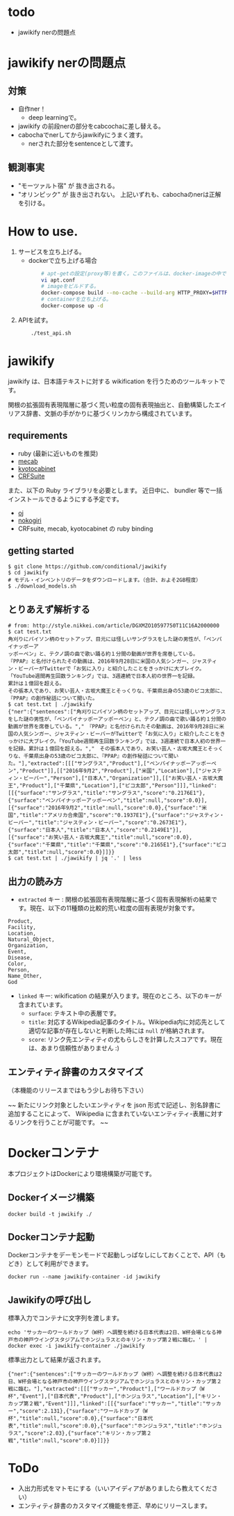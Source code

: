 # todo
* jawikify nerの問題点


# jawikify nerの問題点

## 対策
* 自作ner！
    - deep learningで。
* jawikify の前段nerの部分をcabcochaに差し替える。
* cabochaでnerしてからjawikifyにうまく渡す。
    - nerされた部分をsentenceとして渡す。

## 観測事実
* "モーツァルト宿" が 抜き出される。
* "オリンピック" が 抜き出されない。
上記いずれも、cabochaのnerは正解を引ける。






# How to use.
1. サービスを立ち上げる。
    * dockerで立ち上げる場合
        ```sh
            # apt-getの設定(proxy等)を書く。このファイルは、docker-imageの中で使われる。
            vi apt.conf
            # imageをビルドする。
            docker-compose build --no-cache --build-arg HTTP_PROXY=$HTTP_PROXY --build-arg HTTPS_PROXY=$HTTPS_PROX http_proxy=$HTTP_PROXY --build-arg https_proxy=$HTTPS_PROX
            # containerを立ち上げる。
            docker-compose up -d
        ```
2. APIを試す。
    ```sh
        ./test_api.sh
    ```




# jawikify

jawikify は、日本語テキストに対する wikification を行うためのツールキットです。

関根の拡張固有表現階層に基づく荒い粒度の固有表現抽出と、自動構築したエイリアス辞書、文脈の手がかりに基づくリンカから構成されています。

## requirements

* ruby (最新に近いものを推奨)
* [mecab](http://taku910.github.io/mecab/)
* [kyotocabinet](http://fallabs.com/kyotocabinet/)
* [CRFSuite](http://www.chokkan.org/software/crfsuite/)

また、以下の Ruby ライブラリを必要とします。 近日中に、 bundler 等で一括インストールできるようにする予定です。

* [oj](https://github.com/ohler55/oj)
* [nokogiri](http://www.nokogiri.org/)
* CRFsuite, mecab, kyotocabinet の ruby binding

## getting started

```
$ git clone https://github.com/conditional/jawikify
$ cd jawikify
# モデル・インベントリのデータをダウンロードします。（合計、およそ2GB程度）
$ ./download_models.sh
```

## とりあえず解析する

```
# from: http://style.nikkei.com/article/DGXMZO10597750T11C16A2000000
$ cat test.txt
角刈りにパイソン柄のセットアップ、目元には怪しいサングラスをした謎の男性が、「ペンパイナッポーア
ッポーペン」と、テクノ調の曲で歌い踊る約１分間の動画が世界を席巻している。
『PPAP』と名付けられたその動画は、2016年9月28日に米国の人気シンガー、ジャスティン・ビーバーがTwitterで「お気に入り」と紹介したことをきっかけに大ブレイク。
「YouTube週間再生回数ランキング」では、3週連続で日本人初の世界一を記録。
累計は１億回を超える。
その張本人であり、お笑い芸人・古坂大魔王とそっくりな、千葉県出身の53歳のピコ太郎に、『PPAP』の創作秘話について聞いた。
$ cat test.txt | ./jawikify
{"ner":{"sentences":["角刈りにパイソン柄のセットアップ、目元には怪しいサングラスをした謎の男性が、「ペンパイナッポーアッポーペン」と、テクノ調の曲で歌い踊る約１分間の動画が世界を席巻している。","　『PPAP』と名付けられたその動画は、2016年9月28日に米国の人気シンガー、ジャスティン・ビーバーがTwitterで「お気に入り」と紹介したことをきっかけに大ブレイク。「YouTube週間再生回数ランキング」では、3週連続で日本人初の世界一を記録。累計は１億回を超える。","　その張本人であり、お笑い芸人・古坂大魔王とそっくりな、千葉県出身の53歳のピコ太郎に、『PPAP』の創作秘話について聞いた。"],"extracted":[[["サングラス","Product"],["ペンパイナッポーアッポーペン","Product"]],[["2016年9月2","Product"],["米国","Location"],["ジャスティン・ビーバー","Person"],["日本人","Organization"]],[["お笑い芸人・古坂大魔王","Product"],["千葉県","Location"],["ピコ太郎","Person"]]],"linked":[[{"surface":"サングラス","title":"サングラス","score":"0.2176E1"},{"surface":"ペンパイナッポーアッポーペン","title":null,"score":0.0}],[{"surface":"2016年9月2","title":null,"score":0.0},{"surface":"米国","title":"アメリカ合衆国","score":"0.1937E1"},{"surface":"ジャスティン・ビーバー","title":"ジャスティン・ビーバー","score":"0.2673E1"},{"surface":"日本人","title":"日本人","score":"0.2149E1"}],[{"surface":"お笑い芸人・古坂大魔王","title":null,"score":0.0},{"surface":"千葉県","title":"千葉県","score":"0.2165E1"},{"surface":"ピコ太郎","title":null,"score":0.0}]]}}
$ cat test.txt | ./jawikify | jq '.' | less
```

## 出力の読み方

* `extracted` キー : 関根の拡張固有表現階層に基づく固有表現解析の結果です。現在、以下の11種類の比較的荒い粒度の固有表現が対象です。

```
Product,
Facility,
Location,
Natural_Object,
Organization,
Event,
Disease,
Color,
Person,
Name_Other,
God
```

* `linked` キー: wikification の結果が入ります。現在のところ、以下のキーが含まれています。
  * `surface`: テキスト中の表層です。
  * `title`: 対応するWikipedia記事のタイトル。Wikipedia内に対応先として適切な記事が存在しないと判断した時には `null` が格納されます。
  * `score`: リンク先エンティティの尤もらしさを計算したスコアです。現在は、あまり信頼性がありません :)

## エンティティ辞書のカスタマイズ

（本機能のリリースまではもう少しお待ち下さい）

~~ 新たにリンク対象としたいエンティティを json 形式で記述し、別名辞書に追加することによって、 Wikipedia に含まれていないエンティティ-表層に対するリンクを行うことが可能です。 ~~

# Dockerコンテナ

本プロジェクトはDockerにより環境構築が可能です。

## Dockerイメージ構築

```
docker build -t jawikify ./
```

## Dockerコンテナ起動

Dockerコンテナをデーモンモードで起動しっぱなしにしておくことで、API（もどき）として利用ができます。

```
docker run --name jawikify-container -id jawikify
```

## Jawikifyの呼び出し

標準入力でコンテナに文字列を渡します。

```
echo 'サッカーのワールドカップ（W杯）へ調整を続ける⽇本代表は2⽇、W杯会場となる神⼾市の神⼾ウイングスタジアムでホンジュラスとのキリン・カップ第２戦に臨む。' | docker exec -i jawikify-container ./jawikify
```

標準出力として結果が返されます。

```
{"ner":{"sentences":["サッカーのワールドカップ（W杯）へ調整を続ける⽇本代表は2⽇、W杯会場となる神⼾市の神⼾ウイングスタジアムでホンジュラスとのキリン・カップ第２戦に臨む。"],"extracted":[[["サッカー","Product"],["ワールドカップ（W杯","Event"],["⽇本代表","Product"],["ホンジュラス","Location"],["キリン・カップ第２戦","Event"]]],"linked":[[{"surface":"サッカー","title":"サッカー","score":2.131},{"surface":"ワールドカップ（W杯","title":null,"score":0.0},{"surface":"⽇本代表","title":null,"score":0.0},{"surface":"ホンジュラス","title":"ホンジュラス","score":2.03},{"surface":"キリン・カップ第２戦","title":null,"score":0.0}]]}}
```


# ToDo

* 入出力形式をマトモにする（いいアイディアがありましたら教えてください）
* エンティティ辞書のカスタマイズ機能を修正、早めにリリースします。
